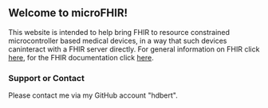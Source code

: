 ## Welcome to microFHIR!

This website is intended to help bring FHIR to resource constrained microcontroller based medical devices, in a way that such devices caninteract with a FHIR server directly.
For general information on FHIR click [here](https://fhir.org), for the FHIR documentation click [here](https://www.hl7.org/fhir/).

### Support or Contact

Please contact me via my GitHub account "hdbert".
